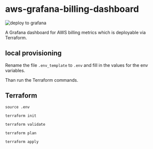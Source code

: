 # aws-grafana-billing-dashboard

![deploy to grafana](https://github.com/JohannesKonings/aws-grafana-billing-dashboard/workflows/deploy%20to%20grafana/badge.svg)

A Grafana dashboard for AWS billing metrics which is deployable via Terraform.

## local provisioning

Rename the file `.env_template` to `.env` and fill in the values for the env variables.

Than run the Terraform commands.

## Terraform

`source .env`

`terraform init`

`terraform validate`

`terraform plan`

`terraform apply`

